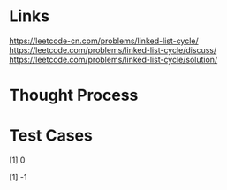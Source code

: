 # Links
https://leetcode-cn.com/problems/linked-list-cycle/
https://leetcode.com/problems/linked-list-cycle/discuss/
https://leetcode.com/problems/linked-list-cycle/solution/

# Thought Process

# Test Cases
[1]
0

[1]
-1
